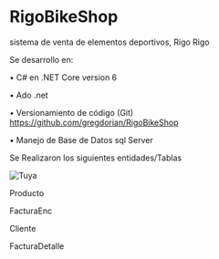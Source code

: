 # RigoBikeShop
sistema de venta de elementos deportivos, Rigo Rigo

Se desarrollo en: 

•	 C# en .NET Core version 6

•	 Ado .net

•	Versionamiento de código (Git) https://github.com/gregdorian/RigoBikeShop


•	Manejo de Base de Datos sql Server

Se Realizaron los siguientes entidades/Tablas

![Tuya](https://user-images.githubusercontent.com/3777303/155810877-4b296341-ffe1-4139-9034-f4aeb7e4dcc7.PNG)

Producto

FacturaEnc

Cliente

FacturaDetalle
